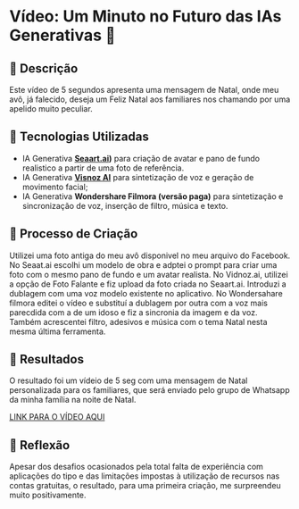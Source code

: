 # Vídeo: Um Minuto no Futuro das IAs Generativas 🎥

## 📒 Descrição
Este vídeo de 5 segundos apresenta uma mensagem de Natal, onde meu avô, já falecido, deseja um Feliz Natal aos familiares nos chamando por uma apelido muito peculiar.

## 🤖 Tecnologias Utilizadas
- IA Generativa **[Seaart.ai](https://www.seaart.ai/pt))** para criação de avatar e pano de fundo realistico a partir de uma foto de referência.
- IA Generativa **[Visnoz AI](https://aiapp-pt.vidnoz.com/)** para sintetização de voz e geração de movimento facial;
- IA Generativa **Wondershare Filmora (versão paga)** para sintetização e sincronização de voz, inserção de filtro, música e texto.

## 🧐 Processo de Criação
Utilizei uma foto antiga do meu avô disponivel no meu arquivo do Facebook. No Seaat.ai escolhi um modelo de obra e adptei o prompt para criar uma foto com o mesmo pano de fundo e um avatar realista. No Vidnoz.ai, utilizei a opção de Foto Falante e fiz upload da foto criada no Seaart.ai. Introduzi a dublagem com uma voz modelo existente no aplicativo. No Wondersahare filmora editei o vídeo e substituí a dublagem por outra com a voz mais parecdida com a de um idoso e fiz a sincronia da imagem e da voz. Também acrescentei filtro, adesivos e música com o tema Natal nesta mesma última ferramenta.

## 🚀 Resultados
O resultado foi um vídeio de 5 seg com uma mensagem de Natal personalizada para os familiares, que será enviado pelo grupo de Whatsapp da minha família na noite de Natal.

[LINK PARA O VÍDEO AQUI]()

## 💭 Reflexão
Apesar dos desafios ocasionados pela total falta de experiência com aplicações do tipo e das limitações impostas à utilização de recursos nas contas gratuitas, o resultado, para uma primeira criação, me surpreendeu muito positivamente.
